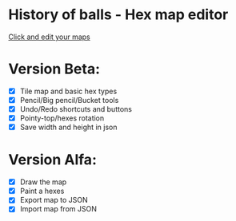 # History of balls - Hex map editor
[Click and edit your maps](https://luki20091.github.io/Hex-map-editor/)

# Version Beta:
- [x] Tile map and basic hex types
- [x] Pencil/Big pencil/Bucket tools
- [x] Undo/Redo shortcuts and buttons
- [x] Pointy-top/hexes rotation
- [x] Save width and height in json

# Version Alfa:
- [x] Draw the map
- [x] Paint a hexes
- [x] Export map to JSON
- [x] Import map from JSON
